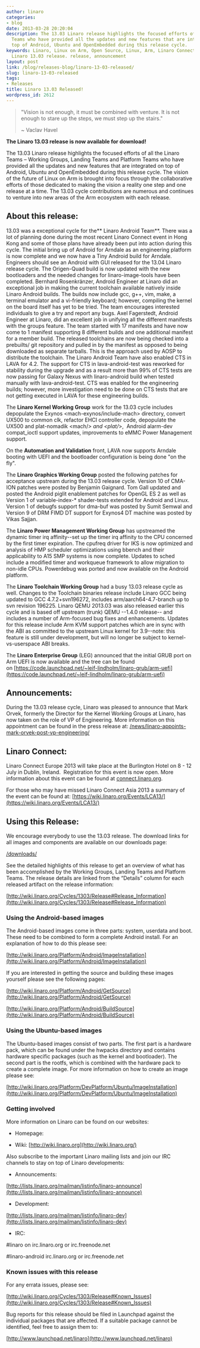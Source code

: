 ```yaml
---
author: linaro
categories:
- blog
date: 2013-03-28 20:20:04
description: The 13.03 Linaro release highlights the focused efforts of all the Linaro
  Teams who have provided all the updates and new features that are integrated on
  top of Android, Ubuntu and OpenEmbedded during this release cycle.
keywords: Linaro, Linux on Arm, Open Source, Linux, Arm, Linaro Connect, LCE-Dublin,
  Linaro 13.03 release. release, announcement
layout: post
link: /blog/releases-blog/linaro-13-03-released/
slug: linaro-13-03-released
tags:
- Releases
title: Linaro 13.03 Released!
wordpress_id: 2612
---
```


> "Vision is not enough, it must be combined with venture. It is not enough to stare up the steps, we must step up the stairs."
>
> ~ Vaclav Havel


**The Linaro 13.03 release is now available for download!**

The 13.03 Linaro release highlights the focused efforts of all the Linaro Teams – Working Groups, Landing Teams and Platform Teams who have provided all the updates and new features that are integrated on top of Android, Ubuntu and OpenEmbedded during this release cycle. The vision of the future of Linux on Arm is brought into focus through the collaborative efforts of those dedicated to making the vision a reality one step and one release at a time. The 13.03 cycle contributions are numerous and continues to venture into new areas of the Arm ecosystem with each release.


## **About this release:**


13.03 was a exceptional cycle for the** Linaro Android Team**. There was a lot of planning done during the most recent Linaro Connect event in Hong Kong and some of those plans have already been put into action during this cycle. The initial bring up of Android for Arndale as an engineering platform is now complete and we now have a Tiny Android build for Arndale. Engineers should see an Android with GUI released for the 13.04 Linaro release cycle. The Origen-Quad build is now updated with the new bootloaders and the needed changes for linaro-image-tools have been completed. Bernhard Rosenkränzer, Android Engineer at Linaro did an exceptional job in making the current toolchain available natively inside Linaro Android builds. The builds now include gcc, g++, vim, make, a terminal emulator and a vi-friendly keyboard; however, compiling the kernel on the board itself has yet to be tried. The team encourages interested individuals to give a try and report any bugs. Axel Fagerstedt, Android Engineer at Linaro, did an excellent job in unifying all the different manifests with the groups feature. The team started with 17 manifests and have now come to 1 manifest supporting 8 different builds and one additional manifest for a member build. The released toolchains are now being checked into a prebuilts/ git repository and pulled in by the manifest as opposed to being downloaded as separate tarballs. This is the approach used by AOSP to distribute the toolchain. The Linaro Android Team have also enabled CTS in LAVA for 4.2. The support for CTS in lava-android-test was reworked for stability during the upgrade and as a result more than 99% of CTS tests are now passing for Galaxy Nexus with linaro-android build when tested manually with lava-android-test. CTS was enabled for the engineering builds; however, more investigation need to be done on CTS tests that are not getting executed in LAVA for these engineering builds.


The **Linaro Kernel Working Group** work for the 13.03 cycle includes depopulate the Exynos <mach-exynos/include-mach> directory, convert UX500 to common clk, refactor EHCI controller code, depopulate the UX500 and plat-nomadik <mach/*> and <plat/*>,  Android alarm-dev compat_ioctl support updates, improvements to eMMC Power Management support.

On the **Automation and Validation** front, LAVA now supports Arndale booting with UEFI and the bootloader configuration is being done "on the fly".

The **Linaro Graphics Working Group** posted the following patches for acceptance upstream during the 13.03 release cycle. Version 10 of CMA-ION patches were posted by Benjamin Gaignard. Tom Gall updated and posted the Android piglit enablement patches for OpenGL ES 2 as well as Version 1 of variable-index-* shader-tests extended for Android and Linux. Version 1 of debugfs support for dma-buf was posted by Sumit Semwal and Version 9 of DRM FIMD DT support for Exynos4 DT machine was posted by Vikas Sajjan.

The **Linaro Power Management Working Group** has upstreamed the dynamic timer irq affinity--set up the timer irq affinity to the CPU concerned by the first timer expiration. The cpufreq driver for IKS is now optimized and analysis of HMP scheduler optimizations using bbench and their applicability to A15 SMP systems is now complete. Updates to sched include a modified timer and workqueue framework to allow migration to non-idle CPUs. Powerdebug was ported and now available on the Android platform.

The **Linaro Toolchain Working Group** had a busy 13.03 release cycle as well. Changes to the Toolchain binaries release include Linaro GCC being updated to GCC 4.7.2+svn196272, includes arm/aarch64-4.7-branch up to svn revision 196225. Linaro QEMU 2013.03 was also released earlier this cycle and is based off upstream (trunk) QEMU --1.4.0 release-- and includes a number of Arm-focused bug fixes and enhancements. Updates for this release include Arm KVM support patches which are in sync with the ABI as committed to the upstream Linux kernel for 3.9--note: this feature is still under development, but will no longer be subject to kernel-vs-userspace ABI breaks.

The **Linaro Enterprise Group** (LEG) announced that the initial GRUB port on Arm UEFI is now available and the tree can be found on [https://code.launchpad.net/~leif-lindholm/linaro-grub/arm-uefi](https://code.launchpad.net/~leif-lindholm/linaro-grub/arm-uefi)


## **Announcements:**

During the 13.03 release cycle, Linaro was pleased to announce that Mark Orvek, formerly the Director for the Kernel Working Groups at Linaro, has now taken on the role of VP of Engineering. More information on this appointment can be found in the press release at: [/news/linaro-appoints-mark-orvek-post-vp-engineering/](/news/linaro-appoints-mark-orvek-post-vp-engineering/)


## **Linaro Connect:**




Linaro Connect Europe 2013 will take place at the Burlington Hotel on 8 - 12 July in Dublin, Ireland.  Registration for this event is now open. More information about this event can be found at [connect.linaro.org](https://connect.linaro.org).


For those who may have missed Linaro Connect Asia 2013 a summary of the event can be found at: [https://wiki.linaro.org/Events/LCA13/](https://wiki.linaro.org/Events/LCA13/)


## **Using this Release:**




We encourage everybody to use the 13.03 release. The download links for all images and components are available on our downloads page:




[/downloads/](/downloads/)


See the detailed highlights of this release to get an overview of what has been accomplished by the Working Groups, Landing Teams and Platform Teams. The release details are linked from the “Details” column for each released artifact on the release information:

[http://wiki.linaro.org/Cycles/1303/Release#Release_Information](http://wiki.linaro.org/Cycles/1303/Release#Release_Information)


### **Using the Android-based images**




The Android-based images come in three parts: system, userdata and boot. These need to be combined to form a complete Android install. For an explanation of how to do this please see:


[http://wiki.linaro.org/Platform/Android/ImageInstallation](http://wiki.linaro.org/Platform/Android/ImageInstallation)

If you are interested in getting the source and building these images yourself please see the following pages:

[http://wiki.linaro.org/Platform/Android/GetSource](http://wiki.linaro.org/Platform/Android/GetSource)


[http://wiki.linaro.org/Platform/Android/BuildSource](http://wiki.linaro.org/Platform/Android/BuildSource)





### **Using the Ubuntu-based images**






The Ubuntu-based images consist of two parts. The first part is a hardware pack, which can be found under the hwpacks directory and contains hardware specific packages (such as the kernel and bootloader). The second part is the rootfs, which is combined with the hardware pack to create a complete image. For more information on how to create an image please see:


[http://wiki.linaro.org/Platform/DevPlatform/Ubuntu/ImageInstallation](http://wiki.linaro.org/Platform/DevPlatform/Ubuntu/ImageInstallation)




### **Getting involved**




More information on Linaro can be found on our websites:


* Homepage: [](/)


* Wiki: [http://wiki.linaro.org](http://wiki.linaro.org/)


Also subscribe to the important Linaro mailing lists and join our IRC channels to stay on top of Linaro developments:

* Announcements:


[http://lists.linaro.org/mailman/listinfo/linaro-announce](http://lists.linaro.org/mailman/listinfo/linaro-announce)


* Development:


[http://lists.linaro.org/mailman/listinfo/linaro-dev](http://lists.linaro.org/mailman/listinfo/linaro-dev)


* IRC:


#linaro on irc.linaro.org or irc.freenode.net




#linaro-android irc.linaro.org or irc.freenode.net





### **Known issues with this release**




For any errata issues, please see:




[http://wiki.linaro.org/Cycles/1303/Release#Known_Issues](http://wiki.linaro.org/Cycles/1303/Release#Known_Issues)


Bug reports for this release should be filed in Launchpad against the individual packages that are affected. If a suitable package cannot be identified, feel free to assign them to:


[http://www.launchpad.net/linaro](http://www.launchpad.net/linaro)